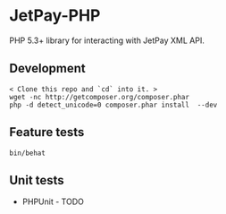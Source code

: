 # JetPay-PHP

PHP 5.3+ library for interacting with JetPay XML API.

## Development

    < Clone this repo and `cd` into it. >
    wget -nc http://getcomposer.org/composer.phar
    php -d detect_unicode=0 composer.phar install  --dev

## Feature tests

    bin/behat

## Unit tests

 - PHPUnit - TODO


